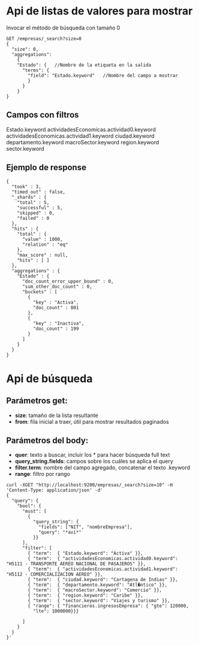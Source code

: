 # Api de listas de valores para mostrar

Invocar el método de búsqueda con tamaño 0

```
GET /empresas/_search?size=0
{
  "size": 0,
  "aggregations":
    {
    "Estado": {   //Nombre de la etiqueta en la salida
      "terms": {
        "field": "Estado.keyword"   //Nombre del campo a mostrar
        }
      }
    }
}
```

## Campos con filtros

Estado.keyword
actividadesEconomicas.actividad0.keyword
actividadesEconomicas.actividad1.keyword
ciudad.keyword
departamento.keyword
macroSector.keyword
region.keyword
sector.keyword

## Ejemplo de response

```
{
  "took" : 3,
  "timed_out" : false,
  "_shards" : {
    "total" : 5,
    "successful" : 5,
    "skipped" : 0,
    "failed" : 0
  },
  "hits" : {
    "total" : {
      "value" : 1000,
      "relation" : "eq"
    },
    "max_score" : null,
    "hits" : [ ]
  },
  "aggregations" : {
    "Estado" : {
      "doc_count_error_upper_bound" : 0,
      "sum_other_doc_count" : 0,
      "buckets" : [
        {
          "key" : "Activa",
          "doc_count" : 801
        },
        {
          "key" : "Inactiva",
          "doc_count" : 199
        }
      ]
    }
  }
}
```

# Api de búsqueda

## Parámetros get:

- **size**: tamaño de la lista resultante
- **from**: fila inicial a traer, útil para mostrar resultados paginados

## Parámetros del body:

- **quer**: texto a buscar, incluir los \* para hacer búsqueda full text
- **query_string.fields**: campos sobre los cuáles se aplica el query
- **filter.term**: nombre del campo agregado, concatenar el texto .keyword
- **range**: filtro por rango

```
curl -XGET "http://localhost:9200/empresas/_search?size=10" -H 'Content-Type: application/json' -d'
{
  "query": {
    "bool": {
      "must": [
        {
          "query_string": {
            "fields": ["NIT", "nombreEmpresa"],
            "query": "*avi*"
          }}
      ],
      "filter": [
        { "term":  { "Estado.keyword": "Activa" }},
        { "term":  { "actividadesEconomicas.actividad0.keyword": "H5111 - TRANSPORTE AEREO NACIONAL DE PASAJEROS" }},
        { "term":  { "actividadesEconomicas.actividad1.keyword": "H5112 - COMERCIALIZACION AEREO" }},
        { "term":  { "ciudad.keyword": "Cartagena de Indias" }},
        { "term":  { "departamento.keyword": "Atl�ntico" }},
        { "term":  { "macroSector.keyword": "Comercio" }},
        { "term":  { "region.keyword": "Caribe" }},
        { "term":  { "sector.keyword": "Viajes y turismo" }},
        { "range": { "financieros.ingresosEmpresa": { "gte": 120000,
          "lte": 1000000}}}

      ]
    }
  }
}'
```
